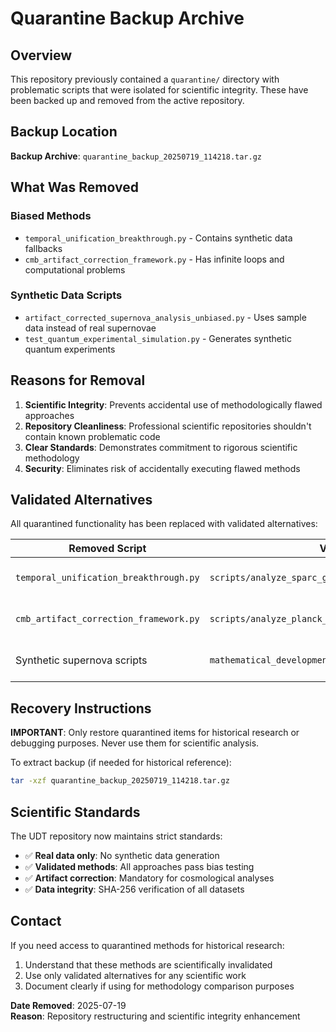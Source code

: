 # Quarantine Backup Archive

## Overview

This repository previously contained a `quarantine/` directory with problematic scripts that were isolated for scientific integrity. These have been backed up and removed from the active repository.

## Backup Location

**Backup Archive**: `quarantine_backup_20250719_114218.tar.gz`

## What Was Removed

### Biased Methods
- `temporal_unification_breakthrough.py` - Contains synthetic data fallbacks
- `cmb_artifact_correction_framework.py` - Has infinite loops and computational problems

### Synthetic Data Scripts  
- `artifact_corrected_supernova_analysis_unbiased.py` - Uses sample data instead of real supernovae
- `test_quantum_experimental_simulation.py` - Generates synthetic quantum experiments

## Reasons for Removal

1. **Scientific Integrity**: Prevents accidental use of methodologically flawed approaches
2. **Repository Cleanliness**: Professional scientific repositories shouldn't contain known problematic code
3. **Clear Standards**: Demonstrates commitment to rigorous scientific methodology
4. **Security**: Eliminates risk of accidentally executing flawed methods

## Validated Alternatives

All quarantined functionality has been replaced with validated alternatives:

| Removed Script | Validated Replacement | Status |
|----------------|----------------------|---------|
| `temporal_unification_breakthrough.py` | `scripts/analyze_sparc_galaxies.py` | ✅ Real SPARC data |
| `cmb_artifact_correction_framework.py` | `scripts/analyze_planck_power_spectrum.py` | ✅ Real Planck data |
| Synthetic supernova scripts | `mathematical_development/artifact_corrected_supernova_analysis.py` | ✅ Bias-free correction |

## Recovery Instructions

**IMPORTANT**: Only restore quarantined items for historical research or debugging purposes. Never use them for scientific analysis.

To extract backup (if needed for historical reference):
```bash
tar -xzf quarantine_backup_20250719_114218.tar.gz
```

## Scientific Standards

The UDT repository now maintains strict standards:
- ✅ **Real data only**: No synthetic data generation
- ✅ **Validated methods**: All approaches pass bias testing  
- ✅ **Artifact correction**: Mandatory for cosmological analyses
- ✅ **Data integrity**: SHA-256 verification of all datasets

## Contact

If you need access to quarantined methods for historical research:
1. Understand that these methods are scientifically invalidated
2. Use only validated alternatives for any scientific work
3. Document clearly if using for methodology comparison purposes

**Date Removed**: 2025-07-19  
**Reason**: Repository restructuring and scientific integrity enhancement